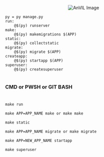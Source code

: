 <center>

![AnVIL Image](https://www.img-studios.com/wp-content/uploads/2016/10/IMG-LOGO-HOMEPAGE.png "AnVIL Portal Image!")

</center>

    py = py manage.py
    run:
	    @$(py) runserver
    make:
	    @$(py) makemigrations $(APP)
    static:
	    @$(py) collectstatic
    migrate:
	    @$(py) migrate $(APP)
    createapp:
	    @$(py) startapp $(APP)
    superuser:
	    @$(py) createsuperuser
#
### CMD or PWSH or GIT BASH
#



```cmd
make run
```
```cmd
make APP=APP_NAME make or make make
```
```cmd
make static
```
```cmd
make APP=APP_NAME migrate or make migrate
```
```cmd
make APP=NEW_APP_NAME startapp
```
```cmd
make superuser
```

